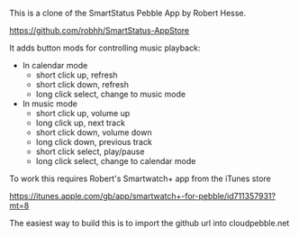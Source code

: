 This is a clone of the SmartStatus Pebble App by Robert Hesse.

https://github.com/robhh/SmartStatus-AppStore

It adds button mods for controlling music playback:

- In calendar mode
  - short click up, refresh
  - short click down, refresh
  - long click select, change to music mode
- In music mode
  - short click up, volume up
  - long click up, next track
  - short click down, volume down
  - long click down, previous track
  - short click select, play/pause
  - long click select, change to calendar mode

To work this requires Robert's Smartwatch+ app from the iTunes store

https://itunes.apple.com/gb/app/smartwatch+-for-pebble/id711357931?mt=8

The easiest way to build this is to import the github url into cloudpebble.net

